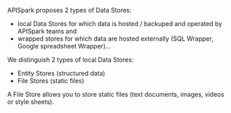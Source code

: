 APISpark proposes 2 types of Data Stores: 

- local Data Stores for which data is hosted / backuped and operated by APISpark teams and 
- wrapped stores for which data are hosted externally (SQL Wrapper, Google spreadsheet Wrapper)...

We distinguish 2 types of local Data Stores:
 
- Entity Stores (structured data)
- File Stores (static files)

A File Store allows you to store static files (text documents, images, videos or style sheets). 
